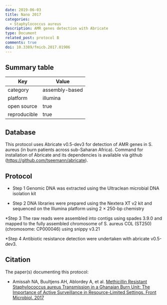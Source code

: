 ```yaml
---
date: 2019-06-03
title: Nano 2017
categories:
  - Staphylococcus aureus
description: AMR genes detection with Abricate
type: Document
related_post: protocol B
comments: true
doi: 10.3389/fmicb.2017.01906
---
```



## Summary table

|Key|Value|
|----|----|
|category|assembly-based|
|platform|illumina|
|open source|true|
|reproducible|true|


## Database
This protocol uses Abricate v0.5-dev3 for detection of AMR genes in S. aureus (in burn patients across sub-Saharan Africa). Command for installation of Abricate and its dependencies is available via github (https://github.com/tseemann/abricate).


## Protocol

* Step 1
Genomic DNA was extracted using the Ultraclean microbial DNA isolation kit


* Step 2
DNA libraries were prepared using the Nextera XT v2 kit and sequenced on the Illumina platform using 2 × 250-bp chemistry

*Step 3
The raw reads were assembled into contigs using spades 3.9.0 and mapped to the fully assembled chromosome of S. aureus COL (ST250) (chromosome: CP000046) using snippy v3.21

*Step 4
Antibiotic resistance detection were undertaken with abricate v0.5-dev3.

## Citation

The paper(s) documenting this protocol:

* Amissah NA, Buultjens AH, Ablordey A, et al. [Methicillin Resistant Staphylococcus aureus Transmission in a Ghanaian Burn Unit: The Importance of Active Surveillance in Resource-Limited Settings. Front Microbiol. 2017](https://www.ncbi.nlm.nih.gov/pmc/articles/PMC5635451/)
